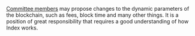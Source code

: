 [Committee members](introduction/committee) may propose changes to the dynamic parameters of the blockchain, such as fees, block time and many other things. It is a position of great responsibility that requires a good understanding of how Index works.
